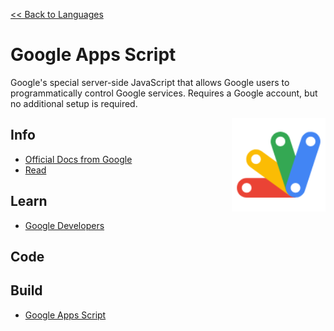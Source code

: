 <style>
img {
    height: 150px;
    float: right;
    position: sticky;
    top: 50px;
}
</style>

<a href=".">&lt;&lt; Back to Languages</a>

# Google Apps Script
Google's special server-side JavaScript that allows Google users to programmatically control Google services.  Requires a Google account, but no additional setup is required.

<img src="logos/GoogleAppsScript.png" />

## Info
- [Official Docs from Google](https://developers.google.com/apps-script/reference)
- [Read](https://en.wikipedia.org/wiki/Google_Apps_Script)

## Learn
- [Google Developers](https://developers.google.com/apps-script/overview)

## Code


## Build
- [Google Apps Script](https://script.google.com)